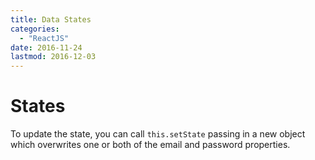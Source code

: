 ```yaml
---
title: Data States
categories:
  - "ReactJS"
date: 2016-11-24
lastmod: 2016-12-03
---
```


# States

To update the state, you can call `this.setState` passing in a new object which overwrites one or both of the email and password properties.
